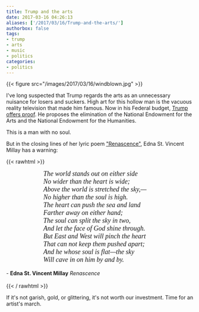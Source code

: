 ```yaml
---
title: Trump and the arts
date: 2017-03-16 04:26:13
aliases: ['/2017/03/16/Trump-and-the-arts/']
authorbox: false
tags:
- trump
- arts
- music
- politics
categories:
- politics
---
```


{{< figure src="/images/2017/03/16/windblown.jpg" >}}

I've long suspected that Trump regards the arts as an unnecessary nuisance for losers and suckers. High art for this hollow man is the vacuous reality television that made him famous. Now in his Federal budget, [Trump offers proof](https://www.nytimes.com/2017/03/15/arts/nea-neh-endowments-trump.html). He proposes the elimination of the National Endowment for the Arts and the National Endowment for the Humanities.

This is a man with no soul.

But in the closing lines of her lyric poem ["Renascence"](http://www.bartleby.com/131/1.html), Edna St. Vincent Millay has a warning:

{{< rawhtml >}}
<div style="font-style: italic; font-size: 18px; font-family: georgia, palatino, 'times new roman'; margin-left:100px;">
The world stands out on either side<br />
No wider than the heart is wide;<br />
Above the world is stretched the sky,—<br />
No higher than the soul is high.<br />
The heart can push the sea and land<br />
Farther away on either hand;<br />
The soul can split the sky in two,<br />
And let the face of God shine through.<br />
But East and West will pinch the heart<br />
That can not keep them pushed apart;<br />
And he whose soul is flat—the sky<br />
Will cave in on him by and by.
</div>
<br />
- <strong>Edna St. Vincent Millay</strong> <em>Renascence</em>
<br /><br />
{{< / rawhtml >}}

If it's not garish, gold, or glittering, it's not worth our investment. Time for an artist's march.

